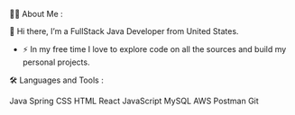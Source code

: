 👩‍💻  About Me :

👋 Hi there, I’m a FullStack Java Developer from United States.

* ⚡ In my free time I love to explore code on all the sources and build my personal projects.

 🛠  Languages and Tools :
 
 Java  Spring  CSS  HTML React JavaScript  MySQL  AWS  Postman  Git 
 
